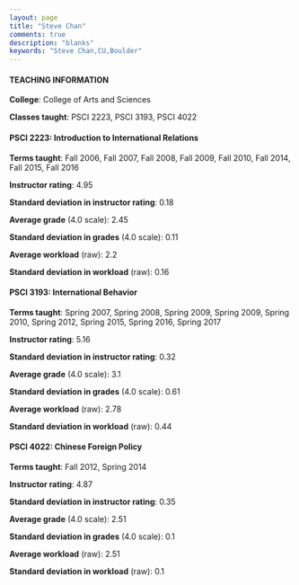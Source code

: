```yaml
---
layout: page
title: "Steve Chan" 
comments: true
description: "blanks"
keywords: "Steve Chan,CU,Boulder"
---
```

<head>
<script src="https://ajax.googleapis.com/ajax/libs/jquery/2.1.3/jquery.min.js"></script>
<script src="https://dl.dropboxusercontent.com/s/pc42nxpaw1ea4o9/highcharts.js?dl=0"></script>
<!-- <script src="../assets/js/highcharts.js"></script> -->
<style type="text/css">@font-face {
	font-family: "Bebas Neue";
	src: url(https://www.filehosting.org/file/details/544349/BebasNeue Regular.otf) format("opentype");
	}
	h1.Bebas { 
		font-family: "Bebas Neue", Verdana, Tahoma;
	}
</style>
</head>
	   
#### TEACHING INFORMATION

**College**: College of Arts and Sciences

**Classes taught**: PSCI 2223, PSCI 3193, PSCI 4022

#### PSCI 2223: Introduction to International Relations

**Terms taught**: Fall 2006, Fall 2007, Fall 2008, Fall 2009, Fall 2010, Fall 2014, Fall 2015, Fall 2016

**Instructor rating**: 4.95

**Standard deviation in instructor rating**: 0.18

**Average grade** (4.0 scale): 2.45

**Standard deviation in grades** (4.0 scale): 0.11

**Average workload** (raw): 2.2

**Standard deviation in workload** (raw): 0.16

#### PSCI 3193: International Behavior

**Terms taught**: Spring 2007, Spring 2008, Spring 2009, Spring 2009, Spring 2010, Spring 2012, Spring 2015, Spring 2016, Spring 2017

**Instructor rating**: 5.16

**Standard deviation in instructor rating**: 0.32

**Average grade** (4.0 scale): 3.1

**Standard deviation in grades** (4.0 scale): 0.61

**Average workload** (raw): 2.78

**Standard deviation in workload** (raw): 0.44

#### PSCI 4022: Chinese Foreign Policy

**Terms taught**: Fall 2012, Spring 2014

**Instructor rating**: 4.87

**Standard deviation in instructor rating**: 0.35

**Average grade** (4.0 scale): 2.51

**Standard deviation in grades** (4.0 scale): 0.1

**Average workload** (raw): 2.51

**Standard deviation in workload** (raw): 0.1

